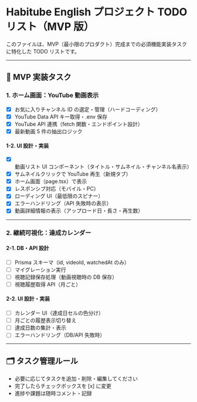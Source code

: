 # Habitube English プロジェクト TODO リスト（MVP 版）

このファイルは、MVP（最小限のプロダクト）完成までの必須機能実装タスクに特化した TODO リストです。

---

## 📝 MVP 実装タスク

### 1. ホーム画面：YouTube 動画表示

- [x] お気に入りチャンネル ID の選定・管理（ハードコーディング）
- [x] YouTube Data API キー取得・.env 保存
- [x] YouTube API 連携（fetch 関数・エンドポイント設計）
- [x] 最新動画 5 件の抽出ロジック

#### 1-2. UI 設計・実装

- [x] 動画リスト UI コンポーネント（タイトル・サムネイル・チャンネル名表示）
- [x] サムネイルクリックで YouTube 再生（新規タブ）
- [x] ホーム画面（page.tsx）で表示
- [x] レスポンシブ対応（モバイル・PC）
- [x] ローディング UI（最低限のスピナー）
- [x] エラーハンドリング（API 失敗時の表示）
- [x] 動画詳細情報の表示（アップロード日・長さ・再生数）

---

### 2. 継続可視化：達成カレンダー

#### 2-1. DB・API 設計

- [ ] Prisma スキーマ（id, videoId, watchedAt のみ）
- [ ] マイグレーション実行
- [ ] 視聴記録保存処理（動画視聴時の DB 保存）
- [ ] 視聴履歴取得 API（月ごと）

#### 2-2. UI 設計・実装

- [ ] カレンダー UI（達成日セルの色分け）
- [ ] 月ごとの履歴表示切り替え
- [ ] 達成日数の集計・表示
- [ ] エラーハンドリング（DB/API 失敗時）

---

## 🗂️ タスク管理ルール

- 必要に応じてタスクを追加・削除・編集してください
- 完了したらチェックボックスを [x] に変更
- 進捗や課題は随時コメント・記録
